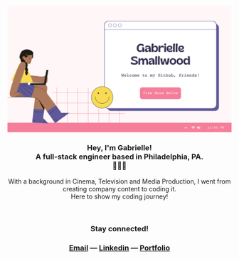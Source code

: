 <img src="Github Header.png">


<h3 align="center">Hey, I'm Gabrielle!
  <br> A full-stack engineer based in Philadelphia, PA. <br> 👩🏽‍💻 </h3>
<p align="center">With a background in Cinema, Television and Media Production, I went from creating company content to coding it. <br> Here to show my coding journey!</p><br>

<h3 align="center">Stay connected!</h3>
<h3 align="center"><a href="mailto:smallwoodgabrielle@gmail.com">Email</a> — <a href="https://www.linkedin.com/in/gabriellesmallwood/">Linkedin</a> — <a href="https://gabriellesmallwood.netlify.app/">Portfolio</a></h3>

<!---
command-gab/command-gab is a ✨ special ✨ repository because its `README.md` (this file) appears on your GitHub profile.
You can click the Preview link to take a look at your changes.
--->

